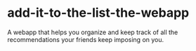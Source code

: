 # add-it-to-the-list-the-webapp
A webapp that helps you organize and keep track of all the recommendations your friends keep imposing on you.
